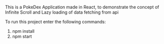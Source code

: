 This is a PokeDex Application made in React, to demonstrate the concept of Infinite Scroll and Lazy loading of data fetching from api

To run this project enter the following commands:
1. npm install
2. npm start